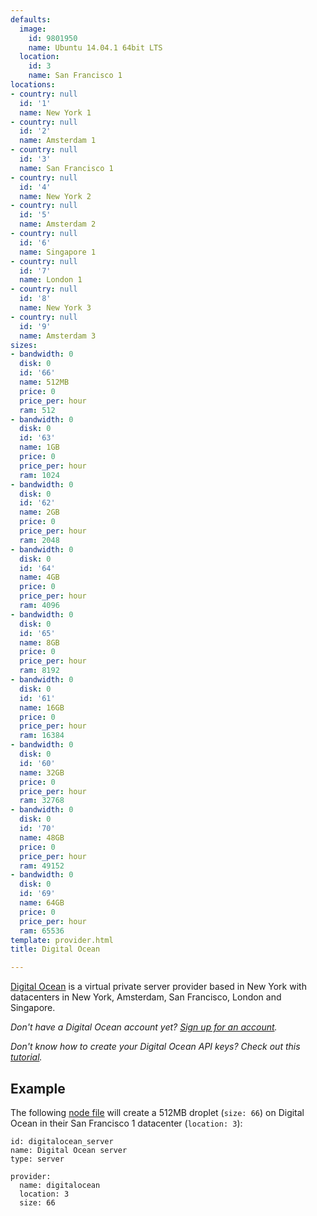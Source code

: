 ```yaml
---
defaults:
  image:
    id: 9801950
    name: Ubuntu 14.04.1 64bit LTS
  location:
    id: 3
    name: San Francisco 1
locations:
- country: null
  id: '1'
  name: New York 1
- country: null
  id: '2'
  name: Amsterdam 1
- country: null
  id: '3'
  name: San Francisco 1
- country: null
  id: '4'
  name: New York 2
- country: null
  id: '5'
  name: Amsterdam 2
- country: null
  id: '6'
  name: Singapore 1
- country: null
  id: '7'
  name: London 1
- country: null
  id: '8'
  name: New York 3
- country: null
  id: '9'
  name: Amsterdam 3
sizes:
- bandwidth: 0
  disk: 0
  id: '66'
  name: 512MB
  price: 0
  price_per: hour
  ram: 512
- bandwidth: 0
  disk: 0
  id: '63'
  name: 1GB
  price: 0
  price_per: hour
  ram: 1024
- bandwidth: 0
  disk: 0
  id: '62'
  name: 2GB
  price: 0
  price_per: hour
  ram: 2048
- bandwidth: 0
  disk: 0
  id: '64'
  name: 4GB
  price: 0
  price_per: hour
  ram: 4096
- bandwidth: 0
  disk: 0
  id: '65'
  name: 8GB
  price: 0
  price_per: hour
  ram: 8192
- bandwidth: 0
  disk: 0
  id: '61'
  name: 16GB
  price: 0
  price_per: hour
  ram: 16384
- bandwidth: 0
  disk: 0
  id: '60'
  name: 32GB
  price: 0
  price_per: hour
  ram: 32768
- bandwidth: 0
  disk: 0
  id: '70'
  name: 48GB
  price: 0
  price_per: hour
  ram: 49152
- bandwidth: 0
  disk: 0
  id: '69'
  name: 64GB
  price: 0
  price_per: hour
  ram: 65536
template: provider.html
title: Digital Ocean

---
```

[Digital Ocean](http://digitalocean.com) is a virtual private server provider based in New York with datacenters in New York, Amsterdam, San Francisco, London and Singapore.

<em>Don't have a Digital Ocean account yet? <a href='https://www.digitalocean.com/?refcode=3918a442dbd7' target='_blank'>Sign up for an account</a>.</em>

<em>Don't know how to create your Digital Ocean API keys? Check out this <a href='/how-to/create-digitalocean-api-key'>tutorial</a>.</em>

## Example

The following [node file](http://docs.devo.ps/manual/nodes/#node-file) will create a 512MB droplet (`size: 66`) on Digital Ocean in their San Francisco 1 datacenter (`location: 3`):

    id: digitalocean_server
    name: Digital Ocean server
    type: server

    provider:
      name: digitalocean
      location: 3
      size: 66

